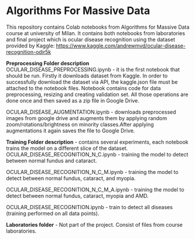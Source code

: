 # Algorithms For Massive Data
This repository contains Colab notebooks from Algorithms for Massive Data course at university of Milan. It contains both notebooks from laboratories and final project which is ocular disease recognition using the dataset provided by Kaggle: https://www.kaggle.com/andrewmvd/ocular-disease-recognition-odir5k


**Preprocessing Folder description**
OCULAR_DISEASE_PREPROCESSING.ipynb - it is the first notebook that should be run. Firstly it downloads dataset from Kaggle. In order to successfully download the dataset via API, the kaggle.json file must be attached to the notebook files.  Notebook contains code for data preprocessing, resizing and creating validation set. All those operations are done once and then saved as a zip file in Google Drive. 

OCULAR_DISEASE_AUGMENTATION.ipynb - downloads preprocessed images from google drive and augments them by applying random zoom/rotations/brightness on minority classes.After applying augmentations it again saves the file to Google Drive. 


**Training Folder description** - contains several experiments, each notebook trains the model  on a  different slice of the dataset.
OCULAR_DISEASE_RECOGNITION_N_C.ipynb - training the model to detect between normal fundus and cataract.

OCULAR_DISEASE_RECOGNITION_N_C_M.ipynb - training the model to detect between normal fundus, cataract, and myopia.

OCULAR_DISEASE_RECOGNITION_N_C_M_A.ipynb -  training the model to detect between normal fundus, cataract, myopia and AMD.

OCULAR_DISEASE_RECOGNITION.ipynb - train to detect all diseases (training performed on all data points).


**Laboratories folder** -  Not part of the project. Consist of files from course laboratories. 

